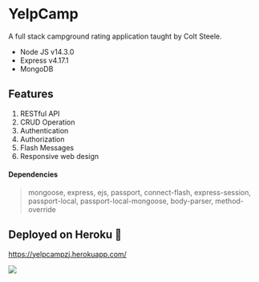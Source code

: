 # YelpCamp
A full stack campground rating application taught by Colt Steele.
* Node JS v14.3.0
* Express v4.17.1
* MongoDB 
## Features
1. RESTful API
2. CRUD Operation
3. Authentication
4. Authorization
5. Flash Messages
6. Responsive web design
#### Dependencies
>mongoose, express, ejs, passport, connect-flash, express-session, passport-local, passport-local-mongoose, body-parser, method-override
## Deployed on Heroku :rocket:
https://yelpcampzj.herokuapp.com/



![](https://img.shields.io/github/license/ZJendex/YelpCamp?logo=MIT)
